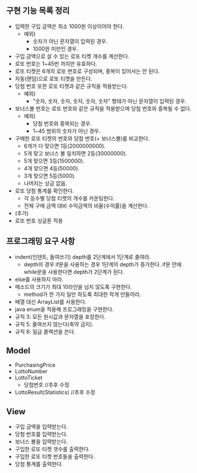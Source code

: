 ## 구현 기능 목록 정리

* 입력한 구입 금액은 최소 1000원 이상이어야 한다.
  * 예외)
    * 숫자가 아닌 문자열이 입력된 경우.
    * 1000원 미만인 경우.
* 구입 금액으로 살 수 있는 로또 티켓 개수를 계산한다.  
* 로또 번호는 1~45번 까지만 유효하다.
* 로또 티켓은 6개의 로또 번호로 구성되며, 중복이 있어서는 안 된다.
* 자동(랜덤)으로 로또 티켓을 만든다.
* 당첨 번호 또한 로또 티켓과 같은 규칙을 적용받는다.
  * 예외)
    * "숫자, 숫자, 숫자, 숫자, 숫자, 숫자" 형태가 아닌 문자열이 입력된 경우.
* 보너스볼 번호는 로또 번호와 같은 규칙을 적용받으며 당첨 번호와 중복될 수 없다.
  * 예외)
    * 당첨 번호와 중복되는 경우.
    * 1~45 범위의 숫자가 아닌 경우.
* 구매한 로또 티켓의 번호와 당첨 번호(+ 보너스볼)를 비교한다.
    * 6개가 다 맞으면 1등(2000000000).
    * 5개 맞고 보너스 볼 일치하면 2등(30000000).
    * 5개 맞으면 3등(1500000).
    * 4개 맞으면 4등(50000).
    * 3개 맞으면 5등(5000).
    * 나머지는 상금 없음.
* 로또 당첨 통계를 확인한다.
    * 각 등수별 당첨 티켓의 개수를 카운팅한다.
    * 전체 구매 금액 대비 수익금액의 비율(수익률)을 계산한다.
 * (추가)
  * 로또 번호 싱글톤 적용
    
## 프로그래밍 요구 사항

* indent(인덴트, 들여쓰기) depth를 2단계에서 1단계로 줄여라.
    * depth의 경우 if문을 사용하는 경우 1단계의 depth가 증가한다. if문 안에 while문을 사용한다면 depth가 2단계가 된다.
* else를 사용하지 마라.
* 메소드의 크기가 최대 10라인을 넘지 않도록 구현한다.
    * method가 한 가지 일만 하도록 최대한 작게 만들어라.
* 배열 대신 ArrayList를 사용한다.
* java enum을 적용해 프로그래밍을 구현한다.
* 규칙 3: 모든 원시값과 문자열을 포장한다.
* 규칙 5: 줄여쓰지 않는다(축약 금지).
* 규칙 8: 일급 콜렉션을 쓴다.

## Model

* PurchasingPrice 
* LottoNumber
* LottoTicket
  * 당첨번호 //추후 수정
* LottoResult(Statistics) //추후 수정

## View

* 구입 금액을 입력받는다.
* 당첨 번호를 입력받는다.
* 보너스 볼을 입력받는다.
* 구입한 로또 티켓 갯수를 출력한다.
* 구입한 로또 티켓 번호들을 출력한다.
* 당첨 통계를 출력한다.
